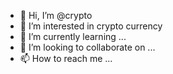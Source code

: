- 👋 Hi, I’m @crypto
- 👀 I’m interested in crypto currency
- 🌱 I’m currently learning ...
- 💞️ I’m looking to collaborate on ...
- 📫 How to reach me ...

<!---
arminnazer/arminnazer is a ✨ special ✨ repository because its `README.md` (this file) appears on your GitHub profile.
You can click the Preview link to take a look at your changes.
--->
